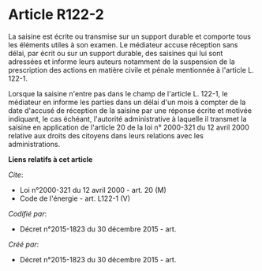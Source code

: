 # Article R122-2

La saisine est écrite ou transmise sur un support durable et comporte tous les éléments utiles à son examen. Le médiateur
accuse réception sans délai, par écrit ou sur un support durable, des saisines qui lui sont adressées et informe leurs
auteurs notamment de la suspension de la prescription des actions en matière civile et pénale mentionnée à l'article L.
122-1. 

Lorsque la saisine n'entre pas dans le champ de l'article L. 122-1, le médiateur en informe les parties dans un délai d'un
mois à compter de la date d'accusé de réception de la saisine par une réponse écrite et motivée indiquant, le cas échéant,
l'autorité administrative à laquelle il transmet la saisine en application de l'article 20 de la loi n° 2000-321 du 12 avril
2000 relative aux droits des citoyens dans leurs relations avec les administrations.

**Liens relatifs à cet article**

_Cite_:

  - Loi n°2000-321 du 12 avril 2000 - art. 20 (M)
  - Code de l'énergie - art. L122-1 (V)

_Codifié par_:

  - Décret n°2015-1823 du 30 décembre 2015 - art.

_Créé par_:

  - Décret n°2015-1823 du 30 décembre 2015 - art.
